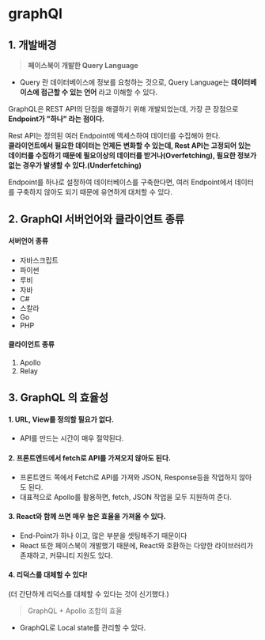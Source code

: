 # graphQl



## 1. 개발배경 <a href="#1" id="1"></a>

> **페이스북이 개발한 Query Language**

* Query 란 데이터베이스에 정보를 요청하는 것으로, Query Language는 **데이터베이스에 접근할 수 있는 언어** 라고 이해할 수 있다.

GraphQL은 REST API의 단점을 해결하기 위해 개발되었는데, 가장 큰 장점으로 **Endpoint가 "하나" 라는 점이다.**

Rest API는 정의된 여러 Endpoint에 액세스하여 데이터를 수집해야 한다.\
**클라이언트에서 필요한 데이터는 언제든 변화할 수 있는데, Rest API는 고정되어 있는 데이터를 수집하기 때문에 필요이상의 데이터를 받거나(Overfetching), 필요한 정보가 없는 경우가 발생할 수 있다.(Underfetching)**

Endpoint를 하나로 설정하여 데이터베이스를 구축한다면, 여러 Endpoint에서 데이터를 구축하지 않아도 되기 때문에 유연하게 대처할 수 있다.

## 2. GraphQl 서버언어와 클라이언트 종류 <a href="#2-graphql" id="2-graphql"></a>

#### 서버언어 종류 <a href="#undefined" id="undefined"></a>

* 자바스크립트
* 파이썬
* 루비
* 자바
* C#
* 스칼라
* Go
* PHP

#### 클라이언트 종류 <a href="#undefined" id="undefined"></a>

1. Apollo
2. Relay

## 3. GraphQL 의 효율성 <a href="#3-graphql" id="3-graphql"></a>

#### 1. URL, View를 정의할 필요가 없다. <a href="#1-url-view" id="1-url-view"></a>

* API를 만드는 시간이 매우 절약된다.

#### 2. 프론트엔드에서 fetch로 API를 가져오지 않아도 된다. <a href="#2-fetch-api" id="2-fetch-api"></a>

* 프론트엔드 쪽에서 Fetch로 API를 가져와 JSON, Response등을 작업하지 않아도 된다.
* 대표적으로 Apollo를 활용하면, fetch, JSON 작업을 모두 지원하여 준다.

#### 3. React와 함께 쓰면 매우 높은 효율을 가져올 수 있다. <a href="#3-react" id="3-react"></a>

* End-Point가 하나 이고, 많은 부분을 셋팅해주기 때문이다
* React 또한 페이스북이 개발했기 때문에, React와 호환하는 다양한 라이브러리가 존재하고, 커뮤니티 지원도 있다.

#### 4. 리덕스를 대체할 수 있다! <a href="#4" id="4"></a>

(더 간단하게 리덕스를 대체할 수 있다는 것이 신기했다.)

> GraphQL + Apollo 조합의 효율

* GraphQL로 Local state를 관리할 수 있다.
